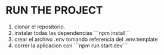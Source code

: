 # RUN THE PROJECT

1. clonar el repositorio.
2. instalar todas las dependencias ´´´npm install´´´
3. crear el archivo .env tomando referencia del .env.template
4. correr la aplicacion con ´´´npm run start:dev´´´